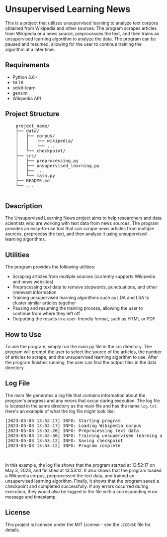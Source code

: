 
   <!DOCTYPE html>
<html>
  <head>

  </head>
  <body>
    <h1>Unsupervised Learning News</h1>
    <p>
      This is a project that utilizes unsupervised learning to analyze text corpora obtained from Wikipedia and other sources. The program scrapes articles from Wikipedia or a news source, preprocesses the text, and then trains an unsupervised learning algorithm to analyze the data. The program can be paused and resumed, allowing for the user to continue training the algorithm at a later time.
    </p>
     <h2>Requirements</h2>
    <ul>
        <li>Python 3.6+</li>
        <li>NLTK</li>
        <li>scikit-learn</li>
        <li>gensim</li>
        <li>Wikipedia API</li>
    </ul>
    <h2>Project Structure</h2>
    <pre>
    project_name/
    ├── data/
    │   ├── corpus/
    │   │   ├── wikipedia/
    │   │   └── ...
    │   └── checkpoint/
    ├── src/
    │   ├── preprocessing.py
    │   ├── unsupervised_learning.py
    │   ├── ...
    │   └── main.py
    ├── README.md
    └── ...
    </pre>
    <h2>Description</h2>
    <p>
      The Unsupervised Learning News project aims to help researchers and data scientists who are working with text data from news sources. The program provides an easy-to-use tool that can scrape news articles from multiple sources, preprocess the text, and then analyze it using unsupervised learning algorithms.
    </p>
    <h2>Utilities</h2>
    <p>
      The program provides the following utilities:
    </p>
    <ul>
      <li>Scraping articles from multiple sources (currently supports Wikipedia and news websites)</li>
      <li>Preprocessing text data to remove stopwords, punctuations, and other irrelevant information</li>
      <li>Training unsupervised learning algorithms such as LDA and LSA to cluster similar articles together</li>
      <li>Pausing and resuming the training process, allowing the user to continue from where they left off</li>
      <li>Outputting the results in a user-friendly format, such as HTML or PDF</li>
    </ul>
    <h2>How to Use</h2>
    <p>
      To use the program, simply run the main.py file in the src directory. The program will prompt the user to select the source of the articles, the number of articles to scrape, and the unsupervised learning algorithm to use. After the program finishes running, the user can find the output files in the data directory.
    </p>
    <section>
  <h2>Log File</h2>
  <p>The main file generates a log file that contains information about the program's progress and any errors that occur during execution. The log file is located in the same directory as the main file and has the name <code>log.txt</code>. Here's an example of what the log file might look like:</p>
  <pre>
[2023-05-03 13:52:17] INFO: Starting program
[2023-05-03 13:52:17] INFO: Loading Wikipedia corpus
[2023-05-03 13:52:20] INFO: Preprocessing text data
[2023-05-03 13:52:30] INFO: Training unsupervised learning algorithm
[2023-05-03 13:53:12] INFO: Saving checkpoint
[2023-05-03 13:53:12] INFO: Program complete

  </pre>
  <p>In this example, the log file shows that the program started at 13:52:17 on May 3, 2023, and finished at 13:53:12. It also shows that the program loaded a Wikipedia corpus, preprocessed the text data, and trained an unsupervised learning algorithm. Finally, it shows that the program saved a checkpoint and completed successfully. If any errors occurred during execution, they would also be logged in the file with a corresponding error message and timestamp.</p>
</section>

  

   <h2>License</h2>
   <p>This project is licensed under the MIT License - see the <code>LICENSE</code> file for details.</p>
  </body>
</html>


